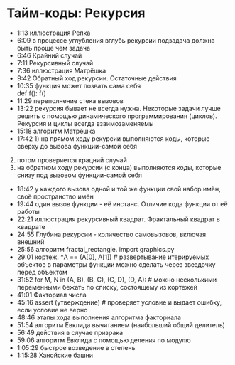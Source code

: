# Тайм-коды: Рекурсия
*   1:13 иллюстрация Репка
*   6:09 в процессе углубления вглубь рекурсии подзадача должна быть проще чем задача
*   6:46 Крайний случай
*   7:11 Рекурсивный случай
*   7:36 иллюстрация Матрёшка
*   9:42 Обратный ход рекурсии. Остаточные действия
*  10:35 функция может позвать сама себя  
           def f():
                f()
*  11:29 переполнение стека вызовов
*  13:22 рекурсия бывает не всегда нужна. Некоторые задачи лучше решить с помощью динамического программирования (циклов). Рекурсия и циклы всегда взаимозаменяемы
*  15:18 алгоритм Матрёшка
*  17:42 1) на прямом ходу рекурсии выполняются коды, которые сверху до вызова функции-самой себя
2) потом проверяется крацний случай
3) на обратном ходу рекурсии (с конца) выполняются коды, которые снизу под вызовом функции-самой себя
* 18:42 у каждого вызова одной и той же функции свой набор имён, своё пространство имён
* 19:44 один вызов функции - её инстанс. Отличие кода функции от её работы
* 22:21 иллюстрация рекурсивный квадрат. Фрактальный квадрат в квадрате
* 24:55 Глубина рекурсии - количество самовызовов, включая внешний
* 25:56 алгоритм fractal_rectangle.    import graphics.py
* 29:01 кортеж.   *A == (A[0], A[1])  #  развертывание итерируемых объектов в параметры функции можно сделать через звездочку перед объектом
* 31:52 for M, N in (A, B), (B, C), (C, D), (D, A):  #  можно несколькими переменными бежать по списку, состоящему из кортежей
* 41:01 Факториал числа
* 45:16 assert (утверждение) #  проверяет условие и выдает ошибку, если условие не верно
* 48:46 этапы хода выполнения алгоритма факториала
* 51:54 алгоритм Евклида вычитанием (наибольший общий делитель)
* 56:49 действия в случае призрака
* 59:06 алгоритм Евклида с помощью деления по модулю
* 1:05:29 быстрое возведение в степень
* 1:15:28 Ханойские башни

